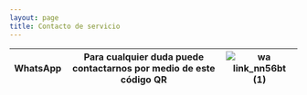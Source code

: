 ```yaml
---
layout: page
title: Contacto de servicio
---
```

| WhatsApp | Para cualquier duda puede contactarnos por medio de este código QR | ![wa link_nn56bt (1)](https://user-images.githubusercontent.com/100168785/165400918-49fbcc7b-b214-4f7f-abad-ca803700c28c.png)| 
|------------------|----------------------------|-------------------------------|



